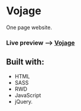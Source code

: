 # Vojage
One page website.

### Live preview --> [Vojage](https://romuriy.github.io/vojage/)

## Built with:

* HTML 
* SASS
* RWD
* JavaScript
* jQuery.
